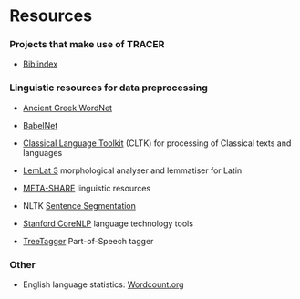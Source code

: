 # Resources

### Projects that make use of TRACER

* [Biblindex](https://www.biblindex.info/presentation)

### Linguistic resources for data preprocessing

* [Ancient Greek WordNet](https://dspace-clarin-it.ilc.cnr.it/repository/xmlui/handle/20.500.11752/ILC-56)

* [BabelNet](http://babelnet.org/)

* [Classical Language Toolkit](http://cltk.org/) \(CLTK\) for processing of Classical texts and languages

* [LemLat 3](http://www.lemlat3.eu/) morphological analyser and lemmatiser for Latin

* [META-SHARE](http://metashare.nlp.ipipan.waw.pl/metashare/) linguistic resources

* NLTK [Sentence Segmentation](http://textanalysisonline.com/nltk-sentence-segmentation)

* [Stanford CoreNLP](https://stanfordnlp.github.io/CoreNLP/) language technology tools

* [TreeTagger](#) Part-of-Speech tagger



### Other

* English language statistics: [Wordcount.org](http://www.wordcount.org/)



### 



